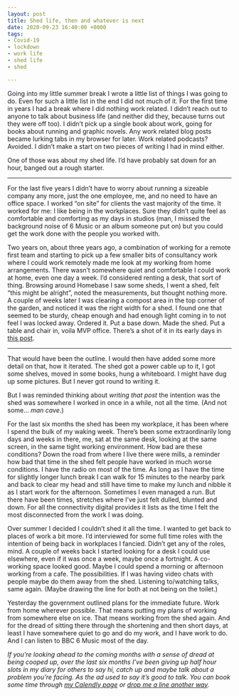 ```yaml
---
layout: post
title: Shed life, then and whatever is next
date: 2020-09-23 16:40:00 +0000
tags:
- Covid-19
- lockdown
- work life
- shed life
- shed

---
```

Going into my little summer break I wrote a little list of things I was going to do. Even for such a little list in the end I did not much of it. For the first time in years I had a break where I did nothing work related. I didn’t reach out to anyone to talk about business life (and neither did they, because turns out they were off too). I didn’t pick up a single book about work, going for books about running and graphic novels. Any work related blog posts became lurking tabs in my browser for later. Work related podcasts? Avoided. I didn’t make a start on two pieces of writing I had in mind either.

One of those was about my shed life. I’d have probably sat down for an hour, banged out a rough starter.

***

For the last five years I didn’t have to worry about running a sizeable company any more, just the one employee, me, and no need to have an office space. I worked “on site” for clients the vast majority of the time. It worked for me: I like being in the workplaces. Sure they didn’t quite feel as comfortable and comforting as my days in studios (man, I missed the background noise of 6 Music or an album someone put on) but you could get the work done with the people you worked with.

Two years on, about three years ago, a combination of working for a remote first team and starting to pick up a few smaller bits of consultancy work where I could work remotely made me look at my working from home arrangements. There wasn’t somewhere quiet and comfortable I could work at home, even one day a week. I’d considered renting a desk, that sort of thing. Browsing around Homebase I saw some sheds, I went a shed, felt “this might be alright”, noted the measurements, but thought nothing more. A couple of weeks later I was clearing a compost area in the top corner of the garden, and noticed it was the right width for a shed. I found one that seemed to be sturdy, cheap enough and had enough light coming in to not feel I was locked away. Ordered it. Put a base down. Made the shed. Put a table and chair in, voila MVP office. There’s a shot of it in its early days in [this post](https://www.ermlikeyeah.com/shed-patterns-workshop/).

***

That would have been the outline. I would then have added some more detail on that, how it iterated. The shed got a power cable up to it, I got some shelves, moved in some books, hung a whiteboard. I might have dug up some pictures. But I never got round to writing it.

But I was reminded thinking about _writing that post_ the intention was the shed was somewhere I worked in once in a while, not all the time. (And not some... _man cave_.)

For the last six months the shed has been my workplace, it has been where I spend the bulk of my waking week. There’s been some extraordinarily long days and weeks in there, me, sat at the same desk, looking at the same screen, in the same tight working environment. How bad are these conditions? Down the road from where I live there were mills, a reminder how bad that time in the shed felt people have worked in much worse conditions. I have the radio on most of the time. As long as I have the time for slightly longer lunch break I can walk for 15 minutes to the nearby park and back to clear my head and still have time to make my lunch and nibble it as I start work for the afternoon. Sometimes I even managed a run. But there have been times, stretches where I’ve just felt dulled, blunted and down. For all the connectivity digital provides it lists as the time I felt the most disconnected from the work I was doing.

Over summer I decided I couldn’t shed it all the time. I wanted to get back to places of work a bit more. I’d interviewed for some full time roles with the intention of being back in workplaces I fancied. Didn’t get any of the roles, mind. A couple of weeks back I started looking for a desk I could use elsewhere, even if it was once a week, maybe once a fortnight. A co-working space looked good. Maybe I could spend a morning or afternoon working from a cafe. The possibilities. If I was having video chats with people maybe do them away from the shed. Listening to/watching talks, same again. (Maybe drawing the line for both at not being on the toilet.)

Yesterday the government outlined plans for the immediate future. Work from home wherever possible. That means putting my plans of working from somewhere else on ice. That means working from the shed again. And for the dread of sitting there through the shortening and then short days, at least I have somewhere quiet to go and do my work, and I have work to do. And I can listen to BBC 6 Music most of the day.

_If you’re looking ahead to the coming months with a sense of dread at being cooped up, over the last six months I’ve been giving up half hour slots in my diary for others to say hi, catch up and maybe talk about a problem you’re facing. As the ad used to say it’s good to talk. You can book some time through_ [_my Calendly page_](https://calendly.com/officeofwilson/catch-up) _or_ [_drop me a line another way_](/contact)_._